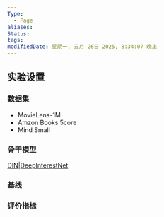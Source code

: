 ```yaml
---
Type:
  - Page
aliases: 
Status: 
tags: 
modifiedDate: 星期一, 五月 26日 2025, 8:34:07 晚上
---
```


## 实验设置

### 数据集

- MovieLens-1M
- Amzon Books 5core
- Mind Small

### 骨干模型

[DIN|DeepInterestNet](https://zhuanlan.zhihu.com/p/54085498)

### 基线

### 评价指标
